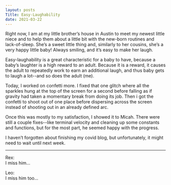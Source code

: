 ```yaml
---
layout: posts
Title: Easy-Laughability
date: 2021-03-22
---
```


Right now, I am at my little brother’s house in Austin to meet my newest little niece and to help them about a little bit with the new-born routines and lack-of-sleep.  She’s a sweet little thing and, similarly to her cousins, she’s a very happy little baby!  Always smiling, and it’s easy to make her laugh.  

Easy-laughability is a great characteristic for a baby to have, because a baby’s laughter is a high reward to an adult.  Because it is a reward, it causes the adult to repeatedly work to earn an additional laugh, and thus baby gets to laugh a lot--and so does the adult (me).

Today, I worked on confetti more.  I fixed that one glitch where all the sparkles hung at the top of the screen for a second before falling as if gravity had taken a momentary break from doing its job.  Then i got the confetti to shoot out of one place before dispersing across the screen instead of shooting out in an already defined arc.  

Once this was mostly to my satisfaction, I showed it to Micah.  There were still a couple fixes--like terminal velocity and cleaning up some constants and functions, but for the most part, he seemed happy with the progress.

I haven’t forgotten about finishing my covid blog, but unfortunately, it might need to wait until next week.

***

Rex:  
I miss him...

Leo:  
I miss him too...

